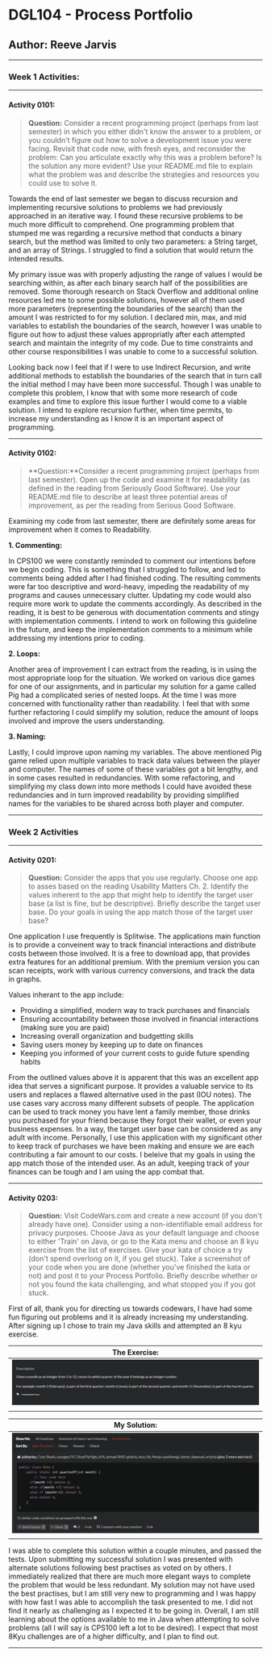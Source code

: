 # DGL104 - Process Portfolio
## Author: Reeve Jarvis

---

### **Week 1 Activities:**

---

#### **Activity 0101**:

>**Question:** Consider a recent programming project (perhaps from last semester) in which you either didn't know the answer to a problem, or you couldn't figure out how to solve a development issue you were facing. Revisit that code now, with fresh eyes, and reconsider the problem: Can you articulate exactly why this was a problem before? Is the solution any more evident? Use your README.md file to explain what the problem was and describe the strategies and resources you could use to solve it.

Towards the end of last semester we began to discuss recursion and implementing recursive solutions to problems we had previously approached in an iterative way. I found these recursive problems to be much more difficult to comprehend. One programming problem that stumped me was regarding a recursive method that conducts a binary search, but the method was limited to only two parameters: a String target, and an array of Strings. I struggled to find a solution that would return the intended results. 

My primary issue was with properly adjusting the range of values I would be searching within, as after each binary search half of the possibilities are removed. Some thorough research on Stack Overflow and additional online resources led me to some possible solutions, however all of them used more parameters (representing the boundaries of the search) than the amount I was restricted to for my solution. I declared min, max, and mid variables to establish the boundaries of the search, however I was unable to figure out how to adjust these values appropriatly after each attempted search and maintain the integrity of my code. Due to time constraints and other course responsibilities I was unable to come to a successful solution. 

Looking back now I feel that if I were to use Indirect Recursion, and write additional methods to establish the boundaries of the search that in turn call the initial method I may have been more successful. Though I was unable to complete this problem, I know that with some more research of code examples and time to explore this issue further I would come to a viable solution. I intend to explore recursion further, when time permits, to increase my understanding as I know it is an important aspect of programming. 

---

#### **Activity 0102**:

>**Question:**Consider a recent programming project (perhaps from last semester). Open up the code and examine it for readability (as defined in the reading from Seriously Good Software). Use your README.md file to describe at least three potential areas of improvement, as per the reading from Serious Good Software.

Examining my code from last semester, there are definitely some areas for improvement when it comes to Readability. 

**1. Commenting:** 

In CPS100 we were constantly reminded to comment our intentions before we begin coding. This is something that I struggled to follow, and led to comments being added after I had finished coding. The resulting comments were far too descriptive and word-heavy, impeding the readability of my programs and causes unnecessary clutter. Updating my code would also require more work to update the comments accordingly. As described in the reading, it is best to be generous with documentation comments and stingy with implementation comments. I intend to work on following this guideline in the future, and keep the implementation comments to a minimum while addressing my intentions prior to coding. 

**2. Loops:** 

Another area of improvement I can extract from the reading, is in using the most appropriate loop for the situation. We worked on various dice games for one of our assignments, and in particular my solution for a game called Pig had a complicated series of nested loops. At the time I was more concerned with functionality rather than readability. I feel that with some further refactoring I could simplify my solution, reduce the amount of loops involved and improve the users understanding. 

**3. Naming:**

Lastly, I could improve upon naming my variables. The above mentioned Pig game relied upon multiple variables to track data values between the player and computer. The names of some of these variables got a bit lengthy, and in some cases resulted in redundancies. With some refactoring, and simplifying my class down into more methods I could have avoided these redundancies and in turn improved readability by providing simplified names for the variables to be shared across both player and computer. 

---

### **Week 2 Activities** 

---

#### **Activity 0201:**

>**Question:** Consider the apps that you use regularly. Choose one app to asses based on the reading Usability Matters Ch. 2. Identify the values inherent to the app that might help to identify the target user base (a list is fine, but be descriptive). Briefly describe the target user base. Do your goals in using the app match those of the target user base?

One application I use frequently is Splitwise. The applications main function is to provide a conveinent way to track financial interactions and distribute costs between those involved. It is a free to download app, that provides extra features for an additional premium. With the premium version you can scan receipts, work with various currency conversions, and track the data in graphs.

Values inherant to the app include:

* Providing a simplified, modern way to track purchases and financials
* Ensuring accountability between those involved in financial interactions (making sure you are paid)
* Increasing overall organization and budgetting skills
* Saving users money by keeping up to date on finances
* Keeping you informed of your current costs to guide future spending habits

From the outlined values above it is apparent that this was an excellent app idea that serves a significant purpose. It provides a valuable service to its users and replaces a flawed alternative used in the past (IOU notes). The use cases vary accross many different subsets of people. The application can be used to track money you have lent a family member, those drinks you purchased for your friend because they forgot their wallet, or even your business expenses.  In a way, the target user base can be considered as any adult with income. Personally, I use this application with my significant other to keep track of purchases we have been making and ensure we are each contributing a fair amount to our costs. I beleive that my goals in using the app match those of the intended user. As an adult, keeping track of your finances can be tough and I am using the app combat that. 

---

#### **Activity 0203:**

>**Question:** Visit CodeWars.com and create a new account (if you don't already have one). Consider using a non-identifiable email address for privacy purposes. Choose Java as your default language and choose to either 'Train' on Java, or go to the Kata menu and choose an 8 kyu exercise from the list of exercises. Give your kata of choice a try (don't spend overlong on it, if you get stuck). Take a screenshot of your code when you are done (whether you've finished the kata or not) and post it to your Process Portfolio. Briefly describe whether or not you found the kata challenging, and what stopped you if you got stuck.

First of all, thank you for directing us towards codewars, I have had some fun figuring out problems and it is already increasing my understanding. After signing up I chose to train my Java skills and attempted an 8 kyu exercise.

|The Exercise:|                           
|---|
|![8KyuExercise](photos/WhichQuarter.PNG)|
||

|**My Solution:**|
|---|
|![8Kyu Solution](photos/WhichQuarterSolution.PNG)
||

I was able to complete this solution within a couple minutes, and passed the tests. Upon submitting my successful solution I was presented with alternate solutions following best practises as voted on by others. I immediately realized that there are much more elegant ways to complete the problem that would be less redundant. My solution may not have used the best practises, but I am still very new to programming and I was happy with how fast I was able to accomplish the task presented to me. I did not find it nearly as challenging as I expected it to be going in. Overall, I am still learning about the options available to me in Java when attempting to solve problems (all I will say is CPS100 left a lot to be desired). I expect that most 8Kyu challenges are of a higher difficulty, and I plan to find out.

---





  
       




